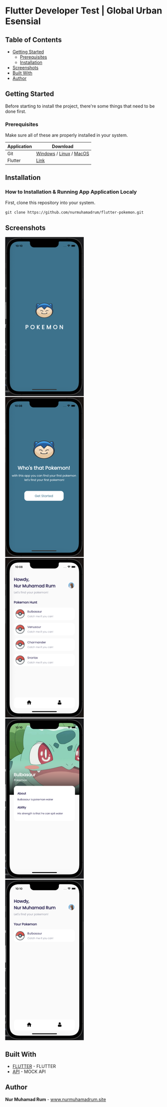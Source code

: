 # Flutter Developer Test | Global Urban Esensial

## Table of Contents

- [Getting Started](#getting-started)
  - [Prerequisites](#prerequisites)
  - [Installation](#installation)
- [Screenshots](#screenshots)
- [Built With](#built-with)
- [Author](#author)

## Getting Started

Before starting to install the project, there're some things that need to be done first.

### Prerequisites

Make sure all of these are properly installed in your system.

| Application  | Download                                                                            |
| ------------ | ----------------------------------------------------------------------------------- |
| Git          | [Windows](https://gitforwindows.org/) / [Linux](https://git-scm.com/download/linux) / [MacOS](https://git-scm.com/download/mac) |
| Flutter | [Link](https://docs.flutter.dev/get-started/install)                |

## Installation
### How to Installation & Running App Application Localy

First, clone this repository into your system.

```
git clone https://github.com/nurmuhamadrum/flutter-pokemon.git
```

## Screenshots

<img src="docs/screenshots/screenshot-1.png" width="50%" />
<img src="docs/screenshots/screenshot-2.png" width="50%" />
<img src="docs/screenshots/screenshot-3.png" width="50%" />
<img src="docs/screenshots/screenshot-4.png" width="50%" />
<img src="docs/screenshots/screenshot-5.png" width="50%" />

## Built With

- [FLUTTER](https://docs.flutter.dev/) - FLUTTER
- [API](https://pokeapi.co/) - MOCK API

## Author

**Nur Muhamad Rum** - www.nurmuhamadrum.site
